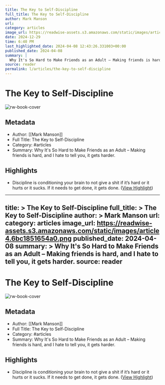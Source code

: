 ```yaml
---
title: The Key to Self-Discipline
full_title: The Key to Self-Discipline
author: Mark Manson
url: 
category: articles
image_url: https://readwise-assets.s3.amazonaws.com/static/images/article4.6bc1851654a0.png
date: 2024-12-29
time: 6:40 PM
last_highlighted_date: 2024-04-08 12:43:26.331003+00:00
published_date: 2024-04-08
summary: |
  Why It's So Hard to Make Friends as an Adult – Making friends is hard, and I hate to tell you, it gets harder.
source: reader
permalink: l/articles/the-key-to-self-discipline
---
```

# The Key to Self-Discipline

![rw-book-cover](https://readwise-assets.s3.amazonaws.com/static/images/article4.6bc1851654a0.png)

## Metadata
- Author: [[Mark Manson]]
- Full Title: The Key to Self-Discipline
- Category: #articles
- Summary: Why It's So Hard to Make Friends as an Adult – Making friends is hard, and I hate to tell you, it gets harder.

## Highlights
- Discipline is conditioning your brain to not give a shit if it’s hard or it hurts or it sucks.
  If it needs to get done, it gets done. ([View Highlight](https://read.readwise.io/read/01htyvr4w22h70ggspnawvzy4k))


---
title: >
  The Key to Self-Discipline
full_title: >
  The Key to Self-Discipline
author: >
  Mark Manson
url: 
category: articles
image_url: https://readwise-assets.s3.amazonaws.com/static/images/article4.6bc1851654a0.png
published_date: 2024-04-08
summary: >
  Why It's So Hard to Make Friends as an Adult – Making friends is hard, and I hate to tell you, it gets harder.
source: reader
---
# The Key to Self-Discipline

![rw-book-cover](https://readwise-assets.s3.amazonaws.com/static/images/article4.6bc1851654a0.png)

## Metadata
- Author: [[Mark Manson]]
- Full Title: The Key to Self-Discipline
- Category: #articles
- Summary: Why It's So Hard to Make Friends as an Adult – Making friends is hard, and I hate to tell you, it gets harder.

## Highlights
- Discipline is conditioning your brain to not give a shit if it’s hard or it hurts or it sucks.
  If it needs to get done, it gets done. ([View Highlight](https://read.readwise.io/read/01htyvr4w22h70ggspnawvzy4k))



